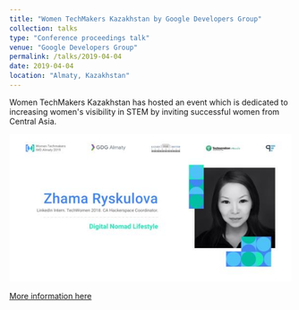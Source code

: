 ```yaml
---
title: "Women TechMakers Kazakhstan by Google Developers Group"
collection: talks
type: "Conference proceedings talk"
venue: "Google Developers Group"
permalink: /talks/2019-04-04
date: 2019-04-04
location: "Almaty, Kazakhstan"
---
```


Women TechMakers Kazakhstan has hosted an event which is dedicated to increasing women's visibility in STEM by inviting successful women from Central Asia.

![GDG](https://github.com/sweetpand/sweetpand.github.io/blob/master/files/GDG_Almaty.jpeg)

[More information here](https://www.techwomen.org/impact-story/zhama-ryskulova)



